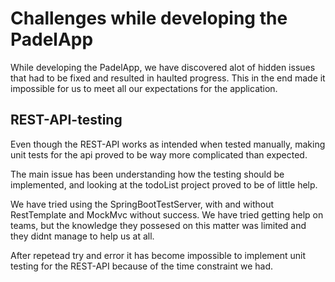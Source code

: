 # Challenges while developing the PadelApp
While developing the PadelApp, we have discovered alot of hidden issues that had to be fixed and resulted in haulted progress. This in the end made it impossible for us to meet all our expectations for the application.

## REST-API-testing
Even though the REST-API works as intended when tested manually, making unit tests for the api proved to be way more complicated than expected.

The main issue has been understanding how the testing should be implemented, and looking at the todoList project proved to be of little help.

We have tried using the SpringBootTestServer, with and without RestTemplate and MockMvc without success. We have tried getting help on teams, but the knowledge they possesed on this matter was limited and they didnt manage to help us at all.

After repetead try and error it has become impossible to implement unit testing for the REST-API because of the time constraint we had.

